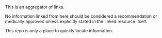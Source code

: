 This is an aggregator of links. 

No information linked from here should be considered a recommendation or medically approved unless explicitly stated in the linked resource itself.

This repo is only a place to quickly locate information.
